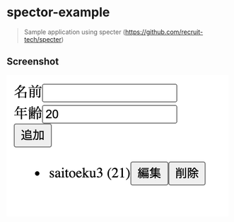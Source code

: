 # spector-example

> Sample application using specter (https://github.com/recruit-tech/specter)

## Screenshot

<img src="./images/screenshot.png" />
